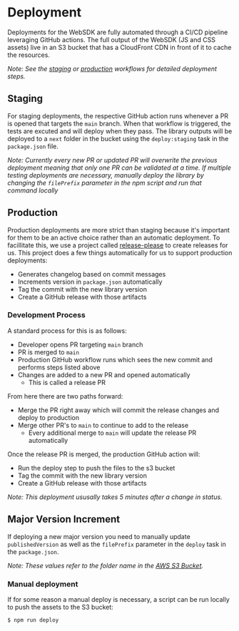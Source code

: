 # Deployment

Deployments for the WebSDK are fully automated through a CI/CD pipeline leveraging GitHub actions. The full output of the WebSDK (JS and CSS assets) live in an S3 bucket that has a CloudFront CDN in front of it to cache the resources.

_Note: See the [staging](../.github/workflows/staging.yml) or [production](../.github/workflows/production.yml) workflows for detailed deployment steps._

## Staging

For staging deployments, the respective GitHub action runs whenever a PR is opened that targets the `main` branch. When that workflow is triggered, the tests are excuted and will deploy when they pass. The library outputs will be deployed to a `next` folder in the bucket using the `deploy:staging` task in the `package.json` file.

_Note: Currently every new PR or updated PR will overwrite the previous deployment meaning that only one PR can be validated at a time. If multiple testing deployments are necessary, manually deploy the library by changing the `filePrefix` parameter in the npm script and run that command locally_

## Production

Production deployments are more strict than staging because it's important for them to be an active choice rather than an automatic deployment. To facillitate this, we use a project called [release-please](https://github.com/googleapis/release-please) to create releases for us. This project does a few things automatically for us to support production deployments:

- Generates changelog based on commit messages
- Increments version in `package.json` automatically
- Tag the commit with the new library version
- Create a GitHub release with those artifacts

### Development Process

A standard process for this is as follows:

- Developer opens PR targeting `main` branch
- PR is merged to `main`
- Production GitHub workflow runs which sees the new commit and performs steps listed above
- Changes are added to a new PR and opened automatically
  - This is called a release PR

From here there are two paths forward:

- Merge the PR right away which will commit the release changes and deploy to production
- Merge other PR's to `main` to continue to add to the release
  - Every additional merge to `main` will update the release PR automatically

Once the release PR is merged, the production GitHub action will:

- Run the deploy step to push the files to the s3 bucket
- Tag the commit with the new library version
- Create a GitHub release with those artifacts

_Note: This deployment ususally takes 5 minutes after a change in status._

## Major Version Increment

If deploying a new major version you need to manually update `publishedVersion` as well as the `filePrefix` parameter in the `deploy` task in the `package.json`.

_Note: These values refer to the folder name in the [AWS S3 Bucket](https://s3.console.aws.amazon.com/s3/buckets/apptentive-web-sdks/?region=us-east-1&tab=overview)._

### Manual deployment

If for some reason a manual deploy is necessary, a script can be run locally to push the assets to the S3 bucket:

```sh
$ npm run deploy
```
